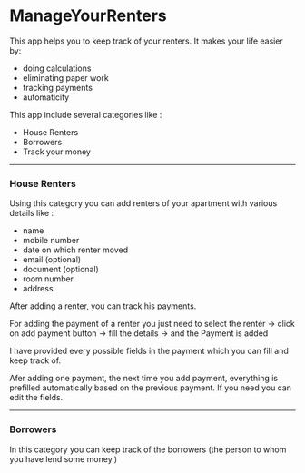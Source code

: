 # ManageYourRenters

This app helps you to keep track of your renters. It makes your life easier by: 
- doing calculations
- eliminating paper work
- tracking payments
- automaticity

This app include several categories like : 
- House Renters
- Borrowers
- Track your money

---
### House Renters

Using this category you can add renters of your apartment with various details like :
- name
- mobile number
- date on which renter moved
- email (optional)
- document (optional)
- room number
- address

After adding a renter, you can track his payments. 

For adding the payment of a renter you just need to select the renter -> click on add payment button -> fill the details -> and the Payment is added

I have provided every possible fields in the payment which you can fill and keep track of.

Afer adding one payment, the next time you add payment, everything is prefilled automatically based on the previous payment. If you need you can edit the fields.

---
### Borrowers

In this category you can keep track of the borrowers (the person to whom you have lend some money.)
